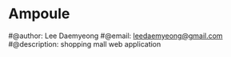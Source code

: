 # Ampoule

#@author: Lee Daemyeong
#@email: leedaemyeong@gmail.com
#@description: shopping mall web application



